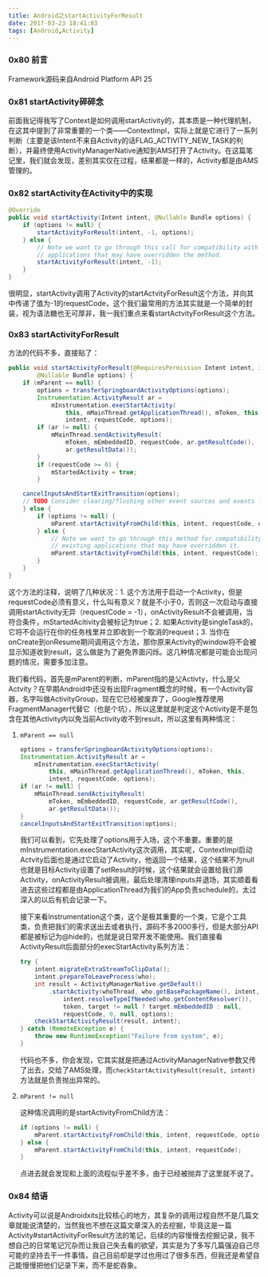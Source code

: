```yaml
---
title: Android之startActivityForResult
date: 2017-03-23 18:41:03
tags: [Android,Activity]
---
```


### 0x80 前言
Framework源码来自Android Platform API 25

### 0x81 startActivity碎碎念
前面我记得我写了Context是如何调用startActivity的，其本质是一种代理机制，在这其中提到了非常重要的一个类——ContextImpl，实际上就是它进行了一系列判断（主要是该Intent不来自Activity的话FLAG_ACTIVITY_NEW_TASK的判断），并最终使用ActivityManagerNative通知到AMS打开了Activity。在这篇笔记里，我们就会发现，差别其实仅在过程，结果都是一样的，Activity都是由AMS管理的。

### 0x82 startActivity在Activity中的实现
```Java
@Override
public void startActivity(Intent intent, @Nullable Bundle options) {
    if (options != null) {
        startActivityForResult(intent, -1, options);
    } else {
        // Note we want to go through this call for compatibility with
        // applications that may have overridden the method.
        startActivityForResult(intent, -1);
    }
}
```
很明显，startActivity调用了Activity的startActvityForResult这个方法，并向其中传递了值为-1的requestCode，这个我们最常用的方法其实就是一个简单的封装，视为语法糖也无可厚非，我一我们重点来看startActvityForResult这个方法。

### 0x83 startActivityForResult
方法的代码不多，直接贴了：
```Java
public void startActivityForResult(@RequiresPermission Intent intent, int requestCode,
        @Nullable Bundle options) {
    if (mParent == null) {
        options = transferSpringboardActivityOptions(options);
        Instrumentation.ActivityResult ar =
            mInstrumentation.execStartActivity(
                this, mMainThread.getApplicationThread(), mToken, this,
                intent, requestCode, options);
        if (ar != null) {
            mMainThread.sendActivityResult(
                mToken, mEmbeddedID, requestCode, ar.getResultCode(),
                ar.getResultData());
        }
        if (requestCode >= 0) {
            mStartedActivity = true;
        }

    cancelInputsAndStartExitTransition(options);
    // TODO Consider clearing/flushing other event sources and events for child windows.
    } else {
        if (options != null) {
            mParent.startActivityFromChild(this, intent, requestCode, options);
        } else {
            // Note we want to go through this method for compatibility with
            // existing applications that may have overridden it.
            mParent.startActivityFromChild(this, intent, requestCode);
        }
    }
}
```
这个方法的注释，说明了几种状况：1. 这个方法用于启动一个Activity，但是requestCode必须有意义，什么叫有意义？就是不小于0，否则这一次启动与直接调用startActivity无异（requestCode = -1），onActivityResult不会被调用，当符合条件，mStartedAcitivity会被标记为true；2. 如果Activity是singleTask的，它将不会运行在你的任务栈里并立即收到一个取消的request；3. 当你在onCreate到onResume期间调用这个方法，那你原来Activity的window将不会被显示知道收到result，这么做是为了避免界面闪烁。这几种情况都是可能会出现问题的情况，需要多加注意。

我们看代码，首先是mParent的判断，mParent指的是父Activty，什么是父Actvity？在早期Android中还没有出现Fragment概念的时候，有一个Activity容器，名字叫做ActivityGroup，现在它已经被废弃了，Google推荐使用FragmentManager代替它（也是个坑），所以这里就是判定这个Activity是不是包含在其他Activity内以免当前Activity收不到result，所以这里有两种情况：

1. `mParent == null`

    ```Java
    options = transferSpringboardActivityOptions(options);
    Instrumentation.ActivityResult ar =
        mInstrumentation.execStartActivity(
            this, mMainThread.getApplicationThread(), mToken, this,
            intent, requestCode, options);
    if (ar != null) {
        mMainThread.sendActivityResult(
            mToken, mEmbeddedID, requestCode, ar.getResultCode(),
            ar.getResultData());
    }
    cancelInputsAndStartExitTransition(options);
    ```
    我们可以看到，它先处理了options用于入场，这个不重要。重要的是mInstrumentation.execStartActivity这次调用，其实呢，ContextImpl启动Actvity后面也是通过它启动了Activity，他返回一个结果，这个结果不为null也就是目标Activity设置了setResult的时候，这个结果就会设置给我们源Activity，onActivityResult被调用，最后处理清理inputs并退场，其实顺着看进去这些过程都是由ApplicationThread为我们的App负责schedule的，太过深入的以后有机会记录一下。

    接下来看Instrumentation这个类，这个是极其重要的一个类，它是个工具类，负责把我们的需求送出去或者执行，源码不多2000多行，但是大部分API都是被标记为@hide的，也就是说日常开发不能使用。我们直接看ActivityResult后面部分的execStartActivity系列方法：
    ```Java
    try {
        intent.migrateExtraStreamToClipData();
        intent.prepareToLeaveProcess(who);
        int result = ActivityManagerNative.getDefault()
            .startActivity(whoThread, who.getBasePackageName(), intent,
                intent.resolveTypeIfNeeded(who.getContentResolver()),
                token, target != null ? target.mEmbeddedID : null,
                requestCode, 0, null, options);
        checkStartActivityResult(result, intent);
    } catch (RemoteException e) {
        throw new RuntimeException("Failure from system", e);
    }
    ```
    代码也不多，你会发现，它其实就是把通过ActivityManagerNative参数又传了出去，交给了AMS处理，而`checkStartActivityResult(result, intent)`方法就是负责抛出异常的。

2. `mParent != null`

    这种情况调用的是startActivityFromChild方法：
    ```Java
    if (options != null) {
        mParent.startActivityFromChild(this, intent, requestCode, options);
    } else {
        mParent.startActivityFromChild(this, intent, requestCode);
    }
    ```
    点进去就会发现和上面的流程似乎差不多，由于已经被抛弃了这里就不说了。

### 0x84 结语
Activity可以说是Androidxits比较核心的地方，其复杂的调用过程自然不是几篇文章就能说清楚的，当然我也不想在这篇文章深入的去挖掘，毕竟这是一篇Activity#startActivityForResult方法的笔记，后续的内容慢慢去挖掘记录，我不想自己的日常笔记冗杂而让我自己失去看的欲望，其实是为了多写几篇强迫自己尽可能的坚持去干一件事情，自己目前却是学过也用过了很多东西，但我还是希望自己能慢慢把他们记录下来，而不是蛇吞象。